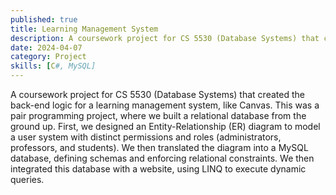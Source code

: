 ```yaml
---
published: true
title: Learning Management System
description: A coursework project for CS 5530 (Database Systems) that created the back-end logic for a learning management system, like Canvas.
date: 2024-04-07
category: Project
skills: [C#, MySQL]
---
```


A coursework project for CS 5530 (Database Systems) that created the back-end logic for a learning management system, like Canvas. This was a pair programming project, where we built a relational database from the ground up. First, we designed an Entity-Relationship (ER) diagram to model a user system with distinct permissions and roles (administrators, professors, and students). We then translated the diagram into a MySQL database, defining schemas and enforcing relational constraints. We then integrated this database with a website, using LINQ to execute dynamic queries.
